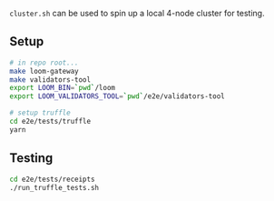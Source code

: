 `cluster.sh` can be used to spin up a local 4-node cluster for testing.


## Setup

```bash
# in repo root...
make loom-gateway
make validators-tool
export LOOM_BIN=`pwd`/loom
export LOOM_VALIDATORS_TOOL=`pwd`/e2e/validators-tool

# setup truffle
cd e2e/tests/truffle
yarn
```


## Testing

```bash
cd e2e/tests/receipts
./run_truffle_tests.sh
```

